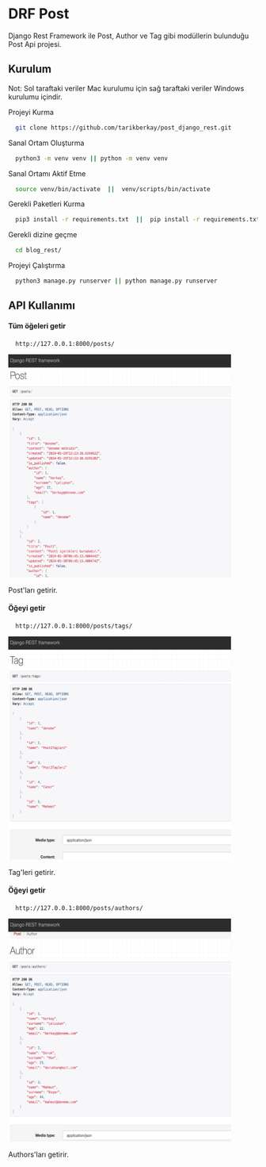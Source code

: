 
# DRF Post 

Django Rest Framework ile Post, Author ve Tag gibi modüllerin bulunduğu Post Api projesi.




## Kurulum

Not: Sol taraftaki veriler Mac kurulumu için sağ taraftaki veriler Windows kurulumu içindir.

Projeyi Kurma  

```bash
  git clone https://github.com/tarikberkay/post_django_rest.git
```

Sanal Ortam Oluşturma
```bash
  python3 -m venv venv || python -m venv venv
```

Sanal Ortamı Aktif Etme
```bash
  source venv/bin/activate  ||  venv/scripts/bin/activate
```

Gerekli Paketleri Kurma
```bash
  pip3 install -r requirements.txt  ||  pip install -r requirements.txt
```

Gerekli dizine geçme
```bash
  cd blog_rest/
```

Projeyi Çalıştırma
```bash
  python3 manage.py runserver || python manage.py runserver
```

  
## API Kullanımı

#### Tüm öğeleri getir

```http
  http://127.0.0.1:8000/posts/
```

<img src="https://github.com/tarikberkay/post_django_rest/blob/main/images/Posts.png" alt="Posts" width="450" height="450">

Post'ları getirir.

#### Öğeyi getir

```http
  http://127.0.0.1:8000/posts/tags/
```

<img src="https://github.com/tarikberkay/post_django_rest/blob/main/images/Tags.png" alt="Tags" width="450" height="450">

Tag'leri getirir.

#### Öğeyi getir

```http
  http://127.0.0.1:8000/posts/authors/
```

<img src="https://github.com/tarikberkay/post_django_rest/blob/main/images/Authors.png" width="450" height="450">

Authors'ları getirir.




  
